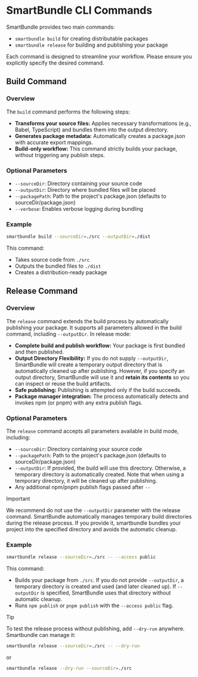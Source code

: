 # SmartBundle CLI Commands

SmartBundle provides two main commands:
- `smartbundle build` for creating distributable packages
- `smartbundle release` for building and publishing your package

Each command is designed to streamline your workflow. Please ensure you explicitly specify the desired command.

## Build Command

### Overview
The `build` command performs the following steps:

- **Transforms your source files:** Applies necessary transformations (e.g., Babel, TypeScript) and bundles them into the output directory.
- **Generates package metadata:** Automatically creates a package.json with accurate export mappings.
- **Build-only workflow:** This command strictly builds your package, without triggering any publish steps.

### Optional Parameters
- `--sourceDir`: Directory containing your source code
- `--outputDir`: Directory where bundled files will be placed
- `--packagePath`: Path to the project's package.json (defaults to sourceDir/package.json)
- `--verbose`: Enables verbose logging during bundling

### Example

```bash
smartbundle build --sourceDir=./src --outputDir=./dist
```

This command:
- Takes source code from `./src`
- Outputs the bundled files to `./dist`
- Creates a distribution-ready package

## Release Command

### Overview
The `release` command extends the build process by automatically publishing your package. It supports all parameters allowed in the build command, including `--outputDir`. In release mode:

- **Complete build and publish workflow:** Your package is first bundled and then published.
- **Output Directory Flexibility:** If you do not supply `--outputDir`, SmartBundle will create a temporary output directory that is automatically cleaned up after publishing. However, if you specify an output directory, SmartBundle will use it and **retain its contents** so you can inspect or reuse the build artifacts.
- **Safe publishing:** Publishing is attempted only if the build succeeds.
- **Package manager integration:** The process automatically detects and invokes npm (or pnpm) with any extra publish flags.

### Optional Parameters

The `release` command accepts all parameters available in build mode, including:
- `--sourceDir`: Directory containing your source code
- `--packagePath`: Path to the project's package.json (defaults to sourceDir/package.json)
- `--outputDir`: If provided, the build will use this directory. Otherwise, a temporary directory is automatically created. Note that when using a temporary directory, it will be cleaned up after publishing.
- Any additional npm/pnpm publish flags passed after `--`

> [!IMPORTANT]
> We recommend do not use the `--outputDir` parameter with the release command. SmartBundle automatically manages temporary build directories during the release process.
> If you provide it, smartbundle bundles your project into the specified directory and avoids the automatic cleanup.

### Example

```bash
smartbundle release --sourceDir=./src -- --access public
```

This command:
- Builds your package from `./src`. If you do not provide `--outputDir`, a temporary directory is created and used (and later cleaned up). If `--outputDir` is specified, SmartBundle uses that directory without automatic cleanup.
- Runs `npm publish` or `pnpm publish` with the `--access public` flag.

> [!TIP]
> To test the release process without publishing, add `--dry-run` anywhere. Smartbundle can manage it:
> ```bash
> smartbundle release --sourceDir=./src -- --dry-run
> ```
> or
> ```bash
> smartbundle release --dry-run --sourceDir=./src
> ```
